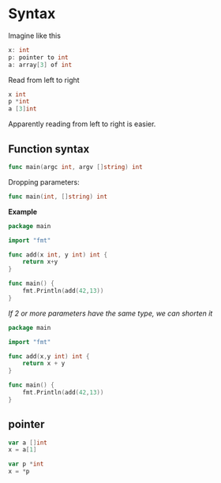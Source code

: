 # Syntax

Imagine like this

```go
x: int
p: pointer to int
a: array[3] of int
```



Read from left to right

```go
x int
p *int
a [3]int
```



Apparently reading from left to right is easier.



## Function syntax

```go
func main(argc int, argv []string) int
```



Dropping parameters:



```go
func main(int, []string) int
```



**Example**

```go
package main

import "fmt"

func add(x int, y int) int {
    return x+y
}

func main() {
    fmt.Println(add(42,13))
}
```



*If 2 or more parameters have the same type, we can shorten it*

```go
package main

import "fmt"

func add(x,y int) int {
    return x + y
}

func main() {
    fmt.Println(add(42,13))
}
```



## pointer

```go
var a []int
x = a[1]
```



```go
var p *int
x = *p
```

